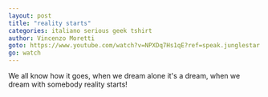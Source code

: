 ```yaml
---
layout: post
title: "reality starts"
categories: italiano serious geek tshirt
author: Vincenzo Moretti
goto: https://www.youtube.com/watch?v=NPXDq7Hs1qE?ref=speak.junglestar.org
go: watch
---
```

We all know how it goes, when we dream alone it's a dream, when we dream with somebody reality starts!
